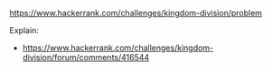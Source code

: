 https://www.hackerrank.com/challenges/kingdom-division/problem

Explain:

- https://www.hackerrank.com/challenges/kingdom-division/forum/comments/416544
